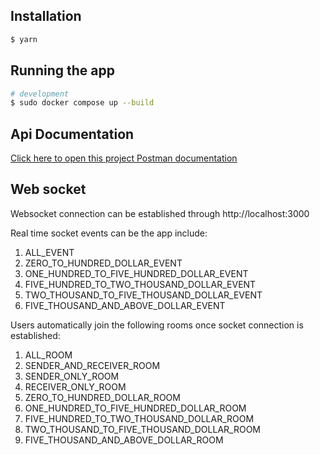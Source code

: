 ## Installation

```bash
$ yarn
```

## Running the app

```bash
# development
$ sudo docker compose up --build

```

## Api Documentation

<a href="https://documenter.getpostman.com/view/33875381/2sA3QqfYGc" target="_blank">Click here to open this project Postman documentation</a>

## Web socket

Websocket connection can be established through http://localhost:3000

Real time socket events can be the app include:

1. ALL_EVENT
2. ZERO_TO_HUNDRED_DOLLAR_EVENT
3. ONE_HUNDRED_TO_FIVE_HUNDRED_DOLLAR_EVENT
4. FIVE_HUNDRED_TO_TWO_THOUSAND_DOLLAR_EVENT
5. TWO_THOUSAND_TO_FIVE_THOUSAND_DOLLAR_EVENT
6. FIVE_THOUSAND_AND_ABOVE_DOLLAR_EVENT

Users automatically join the following rooms once socket connection is established:

1. ALL_ROOM
2. SENDER_AND_RECEIVER_ROOM
3. SENDER_ONLY_ROOM
4. RECEIVER_ONLY_ROOM
5. ZERO_TO_HUNDRED_DOLLAR_ROOM
6. ONE_HUNDRED_TO_FIVE_HUNDRED_DOLLAR_ROOM
7. FIVE_HUNDRED_TO_TWO_THOUSAND_DOLLAR_ROOM
8. TWO_THOUSAND_TO_FIVE_THOUSAND_DOLLAR_ROOM
9. FIVE_THOUSAND_AND_ABOVE_DOLLAR_ROOM
